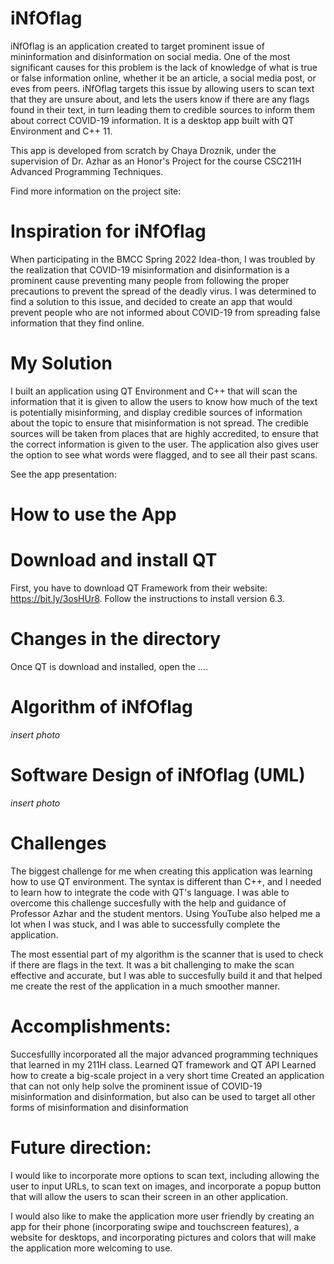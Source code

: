 # iNfOflag

iNfOflag is an application created to target prominent issue of mininformation and disinformation on social media. One of the most significant causes for this problem is the lack of knowledge of what is true or false information online, whether it be an article, a social media post, or eves from peers. iNfOflag targets this issue by allowing users to scan text that they are unsure about, and lets the users know if there are any flags found in their text, in turn leading them to credible sources to inform them about correct COVID-19 information. It is a desktop app built with QT Environment and C++ 11. 


This app is developed from scratch by Chaya Droznik, under the supervision of Dr. Azhar as an Honor's Project for the course CSC211H Advanced Programming Techniques.

Find more information on the project site: 

# Inspiration for iNfOflag 

When participating in the BMCC Spring 2022 Idea-thon, I was troubled by the realization that COVID-19 misinformation and disinformation is a prominent cause preventing many people from following the proper precautions to prevent the spread of the deadly virus. I was determined to find a solution to this issue, and decided to create an app that would prevent people who are not informed about COVID-19 from spreading false information that they find online.


# My Solution

I built an application using QT Environment and C++ that will scan the information that it is given to allow the users to know how much of the text is potentially misinforming, and display credible sources of information about the topic to ensure that misinformation is not spread. The credible sources will be taken from places that are highly accredited, to ensure that the correct information is given to the user. The application also gives user the option to see what words were flagged, and to see all their past scans.

See the app presentation: 

# How to use the App
# Download and install QT

First, you have to download QT Framework from their website: https://bit.ly/3osHUr8. Follow the instructions to install version 6.3.

# Changes in the directory

Once QT is download and installed, open the ....


# Algorithm of iNfOflag 

*insert photo*

# Software Design of iNfOflag (UML)

*insert photo*

# Challenges

The biggest challenge for me when creating this application was learning how to use QT environment. The syntax is different than C++, and I needed to learn how to integrate the code with QT's language. I was able to overcome this challenge succesfully with the help and guidance of Professor Azhar and the student mentors. Using YouTube also helped me a lot when I was stuck, and I was able to successfully complete the application.

The most essential part of my algorithm is the scanner that is used to check if there are flags in the text. It was a bit challenging to make the scan effective and accurate, but I was able to succesfully build it and that helped me create the rest of the application in a much smoother manner.


# Accomplishments:
Succesfullly incorporated all the major advanced programming techniques that learned in my 211H class.
Learned QT framework and QT API
Learned how to create a big-scale project in a very short time 
Created an application that can not only help solve the prominent issue of COVID-19 misinformation and disinformation, but also can be used to target all other forms of misinformation and disinformation

# Future direction:
I would like to incorporate more options to scan text, including allowing the user to input URLs, to scan text on images, and incorporate a popup button that will allow the users to scan their screen in an other application.

I would also like to make the application more user friendly by creating an app for their phone (incorporating swipe and touchscreen features), a website for desktops, and incorporating pictures and colors that will make the application more welcoming to use.
